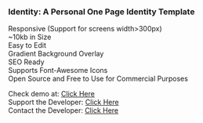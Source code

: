 ### Identity: A Personal One Page Identity Template 

Responsive (Support for screens width>300px)<br/>
~10kb in Size<br/>
Easy to Edit<br/>
Gradient Background Overlay<br/>
SEO Ready<br/>
Supports Font-Awesome Icons<br/>
Open Source and Free to Use for Commercial Purposes<br/>

Check demo at: [Click Here](http://thisisayush.com/demos/identity)<br/>
Support the Developer: [Click Here](http://paypal.me/thisisayush)<br/>
Contact the Developer: [Click Here](http://thisisayush.com)<br/>